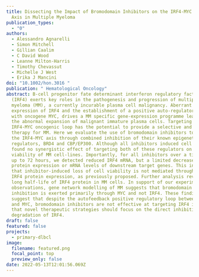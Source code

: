 ```yaml
---
title: Dissecting the Impact of Bromodomain Inhibitors on the IRF4-MYC Oncogenic
  Axis in Multiple Myeloma
publication_types:
  - "0"
authors:
  - Alessandro Agnarelli
  - Simon Mitchell
  - Gillian Caalim
  - C David Wood
  - Leanne Milton-Harris
  - Timothy Chevassut
  - Michelle J West
  - Erika J Mancini
doi: "10.1002/hon.3016 "
publication: " Hematological Oncology"
abstract: B-cell progenitor fate determinant interferon regulatory factor 4
  (IRF4) exerts key roles in the pathogenesis and progression of multiple
  myeloma (MM), a currently incurable plasma cell malignancy. Aberrant
  expression of IRF4 and the establishment of a positive auto-regulatory loop
  with oncogene MYC, drives a MM specific gene-expression programme leading to
  the abnormal expansion of malignant immature plasma cells. Targeting the
  IRF4-MYC oncogenic loop has the potential to provide a selective and effective
  therapy for MM. Here we evaluate the use of bromodomain inhibitors to target
  the IRF4-MYC axis through combined inhibition of their known epigenetic
  regulators, BRD4 and CBP/EP300. Although all inhibitors induced cell death, we
  found no synergistic effect of targeting both of these regulators on the
  viability of MM cell-lines. Importantly, for all inhibitors over a time period
  up to 72 hours, we detected reduced IRF4 mRNA, but a limited decrease in IRF4
  protein expression or mRNA levels of downstream target genes. This indicates
  that inhibitor-induced loss of cell viability is not mediated through reduced
  IRF4 protein expression, as previously proposed. Further analysis revealed a
  long half-life of IRF4 protein in MM cells. In support of our experimental
  observations, gene network modelling of MM suggests that bromodomain
  inhibition is exerted primarily through MYC and not IRF4. These findings
  suggest that despite the autofeedback positive regulatory loop between IRF4
  and MYC, bromodomain inhibitors are not effective at targeting IRF4 in MM and
  that novel therapeutic strategies should focus on the direct inhibition or
  degradation of IRF4.
draft: false
featured: false
projects:
  - primary-dlbcl
image:
  filename: featured.png
  focal_point: top
  preview_only: false
date: 2022-05-13T12:01:56.069Z
---
```

